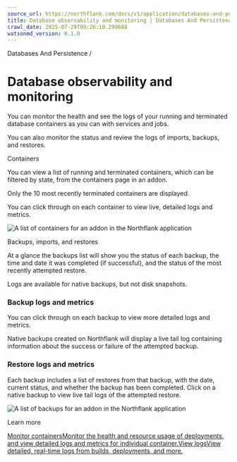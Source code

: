```yaml
---
source_url: https://northflank.com/docs/v1/application/databases-and-persistence/database-observability-and-monitoring
title: Database observability and monitoring | Databases And Persistence | Northflank Application docs
crawl_date: 2025-07-29T09:26:10.299688
watsonmd_version: 0.1.0
---
```


Databases And Persistence / 

# Database observability and monitoring

You can monitor the health and see the logs of your running and terminated database containers as you can with services and jobs.

You can also monitor the status and review the logs of imports, backups, and restores.

Containers

You can view a list of running and terminated containers, which can be filtered by state, from the containers page in an addon.

Only the 10 most recently terminated containers are displayed.

You can click through on each container to view live, detailed logs and metrics.

![A list of containers for an addon in the Northflank application](https://assets.northflank.com/documentation/v1/application/databases-and-persistence/database-observability-and-monitoring/addon-containers.png)

Backups, imports, and restores

At a glance the backups list will show you the status of each backup, the time and date it was completed (if successful), and the status of the most recently attempted restore.

Logs are available for native backups, but not disk snapshots.

### Backup logs and metrics

You can click through on each backup to view more detailed logs and metrics.

Native backups created on Northflank will display a live tail log containing information about the success or failure of the attempted backup.

### Restore logs and metrics

Each backup includes a list of restores from that backup, with the date, current status, and whether the backup has been completed. Click on a native backup to view live tail logs of the attempted restore.

![A list of backups for an addon in the Northflank application](https://assets.northflank.com/documentation/v1/application/databases-and-persistence/database-observability-and-monitoring/addon-backups-list.png)

Learn more

[Monitor containersMonitor the health and resource usage of deployments, and view detailed logs and metrics for individual container.](/docs/v1/application/observe/monitor-containers)[View logsView detailed, real-time logs from builds, deployments, and more.](/docs/v1/application/observe/view-logs)
